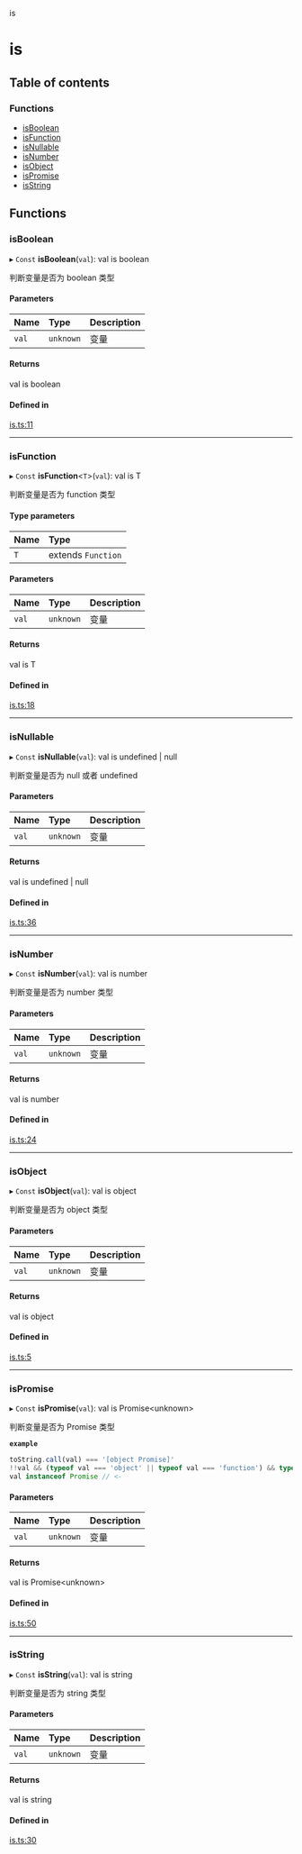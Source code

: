 is

# is

## Table of contents

### Functions

- [isBoolean](README.md#isboolean)
- [isFunction](README.md#isfunction)
- [isNullable](README.md#isnullable)
- [isNumber](README.md#isnumber)
- [isObject](README.md#isobject)
- [isPromise](README.md#ispromise)
- [isString](README.md#isstring)

## Functions

### isBoolean

▸ `Const` **isBoolean**(`val`): val is boolean

判断变量是否为 boolean 类型

#### Parameters

| Name | Type | Description |
| :------ | :------ | :------ |
| `val` | `unknown` | 变量 |

#### Returns

val is boolean

#### Defined in

[is.ts:11](https://github.com/xizher/nhz-utils/blob/042334f/src/is/is.ts#L11)

___

### isFunction

▸ `Const` **isFunction**<`T`\>(`val`): val is T

判断变量是否为 function 类型

#### Type parameters

| Name | Type |
| :------ | :------ |
| `T` | extends `Function` |

#### Parameters

| Name | Type | Description |
| :------ | :------ | :------ |
| `val` | `unknown` | 变量 |

#### Returns

val is T

#### Defined in

[is.ts:18](https://github.com/xizher/nhz-utils/blob/042334f/src/is/is.ts#L18)

___

### isNullable

▸ `Const` **isNullable**(`val`): val is undefined \| null

判断变量是否为 null 或者 undefined

#### Parameters

| Name | Type | Description |
| :------ | :------ | :------ |
| `val` | `unknown` | 变量 |

#### Returns

val is undefined \| null

#### Defined in

[is.ts:36](https://github.com/xizher/nhz-utils/blob/042334f/src/is/is.ts#L36)

___

### isNumber

▸ `Const` **isNumber**(`val`): val is number

判断变量是否为 number 类型

#### Parameters

| Name | Type | Description |
| :------ | :------ | :------ |
| `val` | `unknown` | 变量 |

#### Returns

val is number

#### Defined in

[is.ts:24](https://github.com/xizher/nhz-utils/blob/042334f/src/is/is.ts#L24)

___

### isObject

▸ `Const` **isObject**(`val`): val is object

判断变量是否为 object 类型

#### Parameters

| Name | Type | Description |
| :------ | :------ | :------ |
| `val` | `unknown` | 变量 |

#### Returns

val is object

#### Defined in

[is.ts:5](https://github.com/xizher/nhz-utils/blob/042334f/src/is/is.ts#L5)

___

### isPromise

▸ `Const` **isPromise**(`val`): val is Promise<unknown\>

判断变量是否为 Promise 类型

**`example`**
```ts
toString.call(val) === '[object Promise]'
!!val && (typeof val === 'object' || typeof val === 'function') && typeof val.then === 'function'
val instanceof Promise // <-
```

#### Parameters

| Name | Type | Description |
| :------ | :------ | :------ |
| `val` | `unknown` | 变量 |

#### Returns

val is Promise<unknown\>

#### Defined in

[is.ts:50](https://github.com/xizher/nhz-utils/blob/042334f/src/is/is.ts#L50)

___

### isString

▸ `Const` **isString**(`val`): val is string

判断变量是否为 string 类型

#### Parameters

| Name | Type | Description |
| :------ | :------ | :------ |
| `val` | `unknown` | 变量 |

#### Returns

val is string

#### Defined in

[is.ts:30](https://github.com/xizher/nhz-utils/blob/042334f/src/is/is.ts#L30)
